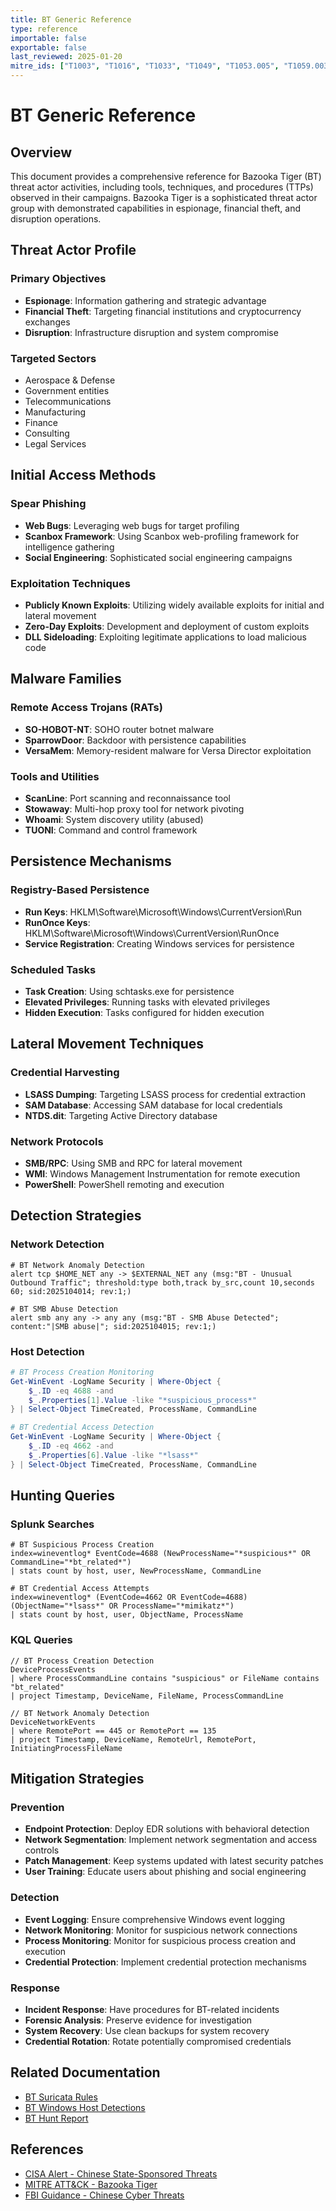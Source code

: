 ```yaml
---
title: BT Generic Reference
type: reference
importable: false
exportable: false
last_reviewed: 2025-01-20
mitre_ids: ["T1003", "T1016", "T1033", "T1049", "T1053.005", "T1059.003", "T1071", "T1071.001", "T1071.004", "T1547"]
---
```


# BT Generic Reference

## Overview

This document provides a comprehensive reference for Bazooka Tiger (BT) threat actor activities, including tools, techniques, and procedures (TTPs) observed in their campaigns. Bazooka Tiger is a sophisticated threat actor group with demonstrated capabilities in espionage, financial theft, and disruption operations.

## Threat Actor Profile

### Primary Objectives
- **Espionage**: Information gathering and strategic advantage
- **Financial Theft**: Targeting financial institutions and cryptocurrency exchanges
- **Disruption**: Infrastructure disruption and system compromise

### Targeted Sectors
- Aerospace & Defense
- Government entities
- Telecommunications
- Manufacturing
- Finance
- Consulting
- Legal Services

## Initial Access Methods

### Spear Phishing
- **Web Bugs**: Leveraging web bugs for target profiling
- **Scanbox Framework**: Using Scanbox web-profiling framework for intelligence gathering
- **Social Engineering**: Sophisticated social engineering campaigns

### Exploitation Techniques
- **Publicly Known Exploits**: Utilizing widely available exploits for initial and lateral movement
- **Zero-Day Exploits**: Development and deployment of custom exploits
- **DLL Sideloading**: Exploiting legitimate applications to load malicious code

## Malware Families

### Remote Access Trojans (RATs)
- **SO-HOBOT-NT**: SOHO router botnet malware
- **SparrowDoor**: Backdoor with persistence capabilities
- **VersaMem**: Memory-resident malware for Versa Director exploitation

### Tools and Utilities
- **ScanLine**: Port scanning and reconnaissance tool
- **Stowaway**: Multi-hop proxy tool for network pivoting
- **Whoami**: System discovery utility (abused)
- **TUONI**: Command and control framework

## Persistence Mechanisms

### Registry-Based Persistence
- **Run Keys**: HKLM\Software\Microsoft\Windows\CurrentVersion\Run
- **RunOnce Keys**: HKLM\Software\Microsoft\Windows\CurrentVersion\RunOnce
- **Service Registration**: Creating Windows services for persistence

### Scheduled Tasks
- **Task Creation**: Using schtasks.exe for persistence
- **Elevated Privileges**: Running tasks with elevated privileges
- **Hidden Execution**: Tasks configured for hidden execution

## Lateral Movement Techniques

### Credential Harvesting
- **LSASS Dumping**: Targeting LSASS process for credential extraction
- **SAM Database**: Accessing SAM database for local credentials
- **NTDS.dit**: Targeting Active Directory database

### Network Protocols
- **SMB/RPC**: Using SMB and RPC for lateral movement
- **WMI**: Windows Management Instrumentation for remote execution
- **PowerShell**: PowerShell remoting and execution

## Detection Strategies

### Network Detection
```suricata
# BT Network Anomaly Detection
alert tcp $HOME_NET any -> $EXTERNAL_NET any (msg:"BT - Unusual Outbound Traffic"; threshold:type both,track by_src,count 10,seconds 60; sid:2025104014; rev:1;)

# BT SMB Abuse Detection
alert smb any any -> any any (msg:"BT - SMB Abuse Detected"; content:"|SMB abuse|"; sid:2025104015; rev:1;)
```

### Host Detection
```powershell
# BT Process Creation Monitoring
Get-WinEvent -LogName Security | Where-Object {
    $_.ID -eq 4688 -and 
    $_.Properties[1].Value -like "*suspicious_process*"
} | Select-Object TimeCreated, ProcessName, CommandLine

# BT Credential Access Detection
Get-WinEvent -LogName Security | Where-Object {
    $_.ID -eq 4662 -and 
    $_.Properties[6].Value -like "*lsass*"
} | Select-Object TimeCreated, ProcessName, CommandLine
```

## Hunting Queries

### Splunk Searches
```splunk
# BT Suspicious Process Creation
index=wineventlog* EventCode=4688 (NewProcessName="*suspicious*" OR CommandLine="*bt_related*")
| stats count by host, user, NewProcessName, CommandLine

# BT Credential Access Attempts
index=wineventlog* (EventCode=4662 OR EventCode=4688) (ObjectName="*lsass*" OR ProcessName="*mimikatz*")
| stats count by host, user, ObjectName, ProcessName
```

### KQL Queries
```kql
// BT Process Creation Detection
DeviceProcessEvents
| where ProcessCommandLine contains "suspicious" or FileName contains "bt_related"
| project Timestamp, DeviceName, FileName, ProcessCommandLine

// BT Network Anomaly Detection
DeviceNetworkEvents
| where RemotePort == 445 or RemotePort == 135
| project Timestamp, DeviceName, RemoteUrl, RemotePort, InitiatingProcessFileName
```

## Mitigation Strategies

### Prevention
- **Endpoint Protection**: Deploy EDR solutions with behavioral detection
- **Network Segmentation**: Implement network segmentation and access controls
- **Patch Management**: Keep systems updated with latest security patches
- **User Training**: Educate users about phishing and social engineering

### Detection
- **Event Logging**: Ensure comprehensive Windows event logging
- **Network Monitoring**: Monitor for suspicious network connections
- **Process Monitoring**: Monitor for suspicious process creation and execution
- **Credential Protection**: Implement credential protection mechanisms

### Response
- **Incident Response**: Have procedures for BT-related incidents
- **Forensic Analysis**: Preserve evidence for investigation
- **System Recovery**: Use clean backups for system recovery
- **Credential Rotation**: Rotate potentially compromised credentials

## Related Documentation

- [BT Suricata Rules](../Detections/Network/BT_Suricata_Rules.md)
- [BT Windows Host Detections](../Detections/Host/Windows/Barker_Windows_Host_Detections.md)
- [BT Hunt Report](../Hunt_Playbooks/Active-Mission/Bazooka_Tiger/Hunt_Report.md)

## References

- [CISA Alert - Chinese State-Sponsored Threats](https://www.cisa.gov/news-events/cybersecurity-advisories/)
- [MITRE ATT&CK - Bazooka Tiger](https://attack.mitre.org/groups/)
- [FBI Guidance - Chinese Cyber Threats](https://www.fbi.gov/)
